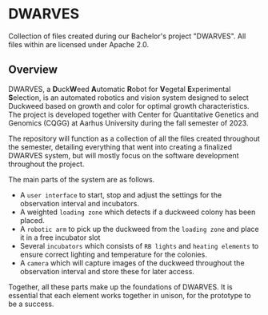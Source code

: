 # DWARVES
Collection of files created during our Bachelor's project "DWARVES".
All files within are licensed under Apache 2.0.

## Overview
DWARVES, a **D**uck**W**eed **A**utomatic **R**obot for **V**egetal **E**xperimental **S**election, is an automated robotics and vision system designed to select Duckweed based on growth and color for optimal growth characteristics.
The project is developed together with Center for Quantitative Genetics and Genomics (CQGG) at Aarhus University during the fall semester of 2023.

The repository will function as a collection of all the files created throughout the semester, detailing everything that went into creating a finalized DWARVES system, but will mostly focus on the software development throughout the project.

The main parts of the system are as follows.
* A ``user interface`` to start, stop and adjust the settings for the observation interval and incubators.
* A weighted ``loading zone`` which detects if a duckweed colony has been placed.
* A ``robotic arm`` to pick up the duckweed from the ``loading zone`` and place it in a free incubator slot
* Several ``incubators`` which consists of ``RB lights`` and ``heating elements`` to ensure correct lighting and temperature for the colonies.
* A ``camera`` which will capture images of the duckweed throughout the observation interval and store these for later access.
  
Together, all these parts make up the foundations of DWARVES. It is essential that each element works together in unison, for the prototype to be a success.
